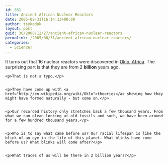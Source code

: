 ```yaml
---
id: 831
title: Ancient African Nuclear Reactors
date: 2005-08-31T16:14:13+00:00
author: tsykoduk
layout: post
guid: 30/2008/12/27/ancient-african-nuclear-reactors
permalink: /2005/08/31/ancient-african-nuclear-reactors/
categories:
  - Science!
---
```

<p>It turns out that 16 nuclear reactors were discovered in <a href="http://antwrp.gsfc.nasa.gov/apod/ap021016.html">Oklo, Africa</a>. The surprising part is that they are from 2 <strong>billion</strong> years ago.</p>


	<p>That is not a typo.</p>


	<p>They have come up with <a href="http://en.wikipedia.org/wiki/Oklo">theories</a> showing how they might have formed naturally - but come on.</p>


	<p>Our recorded history only stretches back a few thousand years. From what we can glean looking at old fossils and such, we have been around for a few hundred thousand years.</p>


	<p>Who is to say what came before us? Our racial lifespan is like the blink of an eye in the life of this planet. What blinks have come before us? What blinks will come after?</p>


	<p>What traces of us will be there in 2 billion years?</p>